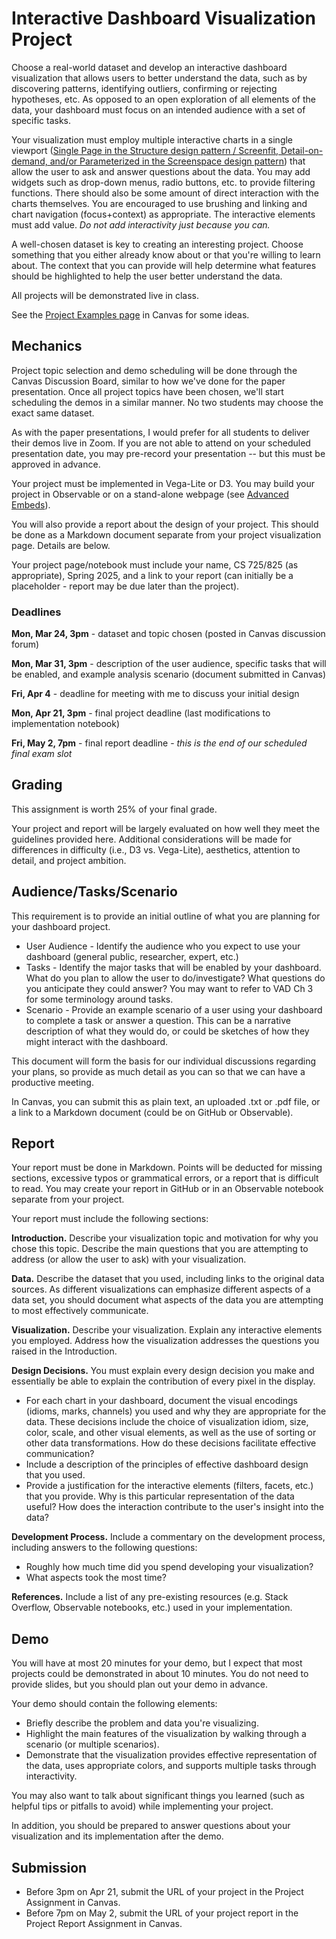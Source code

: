 # Interactive Dashboard Visualization Project 

Choose a real-world dataset and develop an interactive dashboard visualization that allows users to better understand the data, such as by discovering patterns, identifying outliers, confirming or rejecting hypotheses, etc. As opposed to an open exploration of all elements of the data, your dashboard must focus on an intended audience with a set of specific tasks.

Your visualization must employ multiple interactive charts in a single viewport ([Single Page in the Structure design pattern / Screenfit, Detail-on-demand, and/or Parameterized in the Screenspace design pattern](https://dashboarddesignpatterns.github.io/patterns.html)) that allow the user to ask and answer questions about the data.  You may add widgets such as drop-down menus, radio buttons, etc. to provide filtering functions.  There should also be some amount of direct interaction with the charts themselves. You are encouraged to use brushing and linking and chart navigation (focus+context) as appropriate. The interactive elements must add value. *Do not add interactivity just because you can.*

A well-chosen dataset is key to creating an interesting project.  Choose something that you either already know about or that you're willing to learn about.  The context that you can provide will help determine what features should be highlighted to help the user better understand the data.

All projects will be demonstrated live in class.

See the [Project Examples page](https://canvas.odu.edu/courses/177607/pages/project-examples) in Canvas for some ideas.

## Mechanics

Project topic selection and demo scheduling will be done through the Canvas Discussion Board, similar to how we've done for the paper presentation. Once all project topics have been chosen, we'll start scheduling the demos in a similar manner.  No two students may choose the exact same dataset. 

As with the paper presentations, I would prefer for all students to deliver their demos live in Zoom.  If you are not able to attend on your scheduled presentation date, you may pre-record your presentation -- but this must be approved in advance.

Your project must be implemented in Vega-Lite or D3. You may build your project in Observable or on a stand-alone webpage (see [Advanced Embeds](https://observablehq.com/documentation/embeds/advanced)).

You will also provide a report about the design of your project.  This should be done as a Markdown document separate from your project visualization page.  Details are below.  

Your project page/notebook must include your name, CS 725/825 (as appropriate), Spring 2025, and a link to your report (can initially be a placeholder - report may be due later than the project).

### Deadlines

**Mon, Mar 24, 3pm** - dataset and topic chosen (posted in Canvas discussion forum)

**Mon, Mar 31, 3pm** - description of the user audience, specific tasks that will be enabled, and example analysis scenario (document submitted in Canvas)

**Fri, Apr 4** - deadline for meeting with me to discuss your initial design

**Mon, Apr 21, 3pm** - final project deadline (last modifications to implementation notebook) 

**Fri, May 2, 7pm** - final report deadline - *this is the end of our scheduled final exam slot*

## Grading

This assignment is worth 25% of your final grade. 

Your project and report will be largely evaluated on how well they meet the guidelines provided here.  Additional considerations will be made for differences in difficulty (i.e., D3 vs. Vega-Lite), aesthetics, attention to detail, and project ambition.

## Audience/Tasks/Scenario

This requirement is to provide an initial outline of what you are planning for your dashboard project. 

* User Audience - Identify the audience who you expect to use your dashboard (general public, researcher, expert, etc.)
* Tasks - Identify the major tasks that will be enabled by your dashboard. What do you plan to allow the user to do/investigate? What questions do you anticipate they could answer? You may want to refer to VAD Ch 3 for some terminology around tasks.
* Scenario - Provide an example scenario of a user using your dashboard to complete a task or answer a question. This can be a narrative description of what they would do, or could be sketches of how they might interact with the dashboard.

This document will form the basis for our individual discussions regarding your plans, so provide as much detail as you can so that we can have a productive meeting.

In Canvas, you can submit this as plain text, an uploaded .txt or .pdf file, or a link to a Markdown document (could be on GitHub or Observable).

## Report

Your report must be done in Markdown. Points will be deducted for missing sections, excessive typos or grammatical errors, or a report that is difficult to read.  You may create your report in GitHub or in an Observable notebook separate from your project. 

Your report must include the following sections:

**Introduction.** Describe your visualization topic and motivation for why you chose this topic. Describe the main questions that you are attempting to address (or allow the user to ask) with your visualization.

**Data.** Describe the dataset that you used, including links to the original data sources. As different visualizations can emphasize different aspects of a data set, you should document what aspects of the data you are attempting to most effectively communicate. 

**Visualization.** Describe your visualization. Explain any interactive elements you employed. Address how the visualization addresses the questions you raised in the Introduction.

**Design Decisions.** You must explain every design decision you make and essentially be able to explain the contribution of every pixel in the display. 
* For each chart in your dashboard, document the visual encodings (idioms, marks, channels) you used and why they are appropriate for the data. These decisions include the choice of visualization idiom, size, color, scale, and other visual elements, as well as the use of sorting or other data transformations. How do these decisions facilitate effective communication?  
* Include a description of the principles of effective dashboard design that you used. 
* Provide a justification for the interactive elements (filters, facets, etc.) that you provide. Why is this particular representation of the data useful?  How does the interaction contribute to the user's insight into the data?

**Development Process.** Include a commentary on the development process, including answers to the following questions:
* Roughly how much time did you spend developing your visualization?
* What aspects took the most time?

**References.** Include a list of any pre-existing resources (e.g. Stack Overflow, Observable notebooks, etc.) used in your implementation.

## Demo

You will have at most 20 minutes for your demo, but I expect that most projects could be demonstrated in about 10 minutes.  You do not need to provide slides, but you should plan out your demo in advance.  

Your demo should contain the following elements:
* Briefly describe the problem and data you're visualizing.
* Highlight the main features of the visualization by walking through a scenario (or multiple scenarios).
* Demonstrate that the visualization provides effective representation of the data, uses appropriate colors, and supports multiple tasks through interactivity.

You may also want to talk about significant things you learned (such as helpful tips or pitfalls to avoid) while implementing your project.

In addition, you should be prepared to answer questions about your visualization and its implementation after the demo.

## Submission
* Before 3pm on Apr 21, submit the URL of your project in the Project Assignment in Canvas.
* Before 7pm on May 2, submit the URL of your project report in the Project Report Assignment in Canvas.
